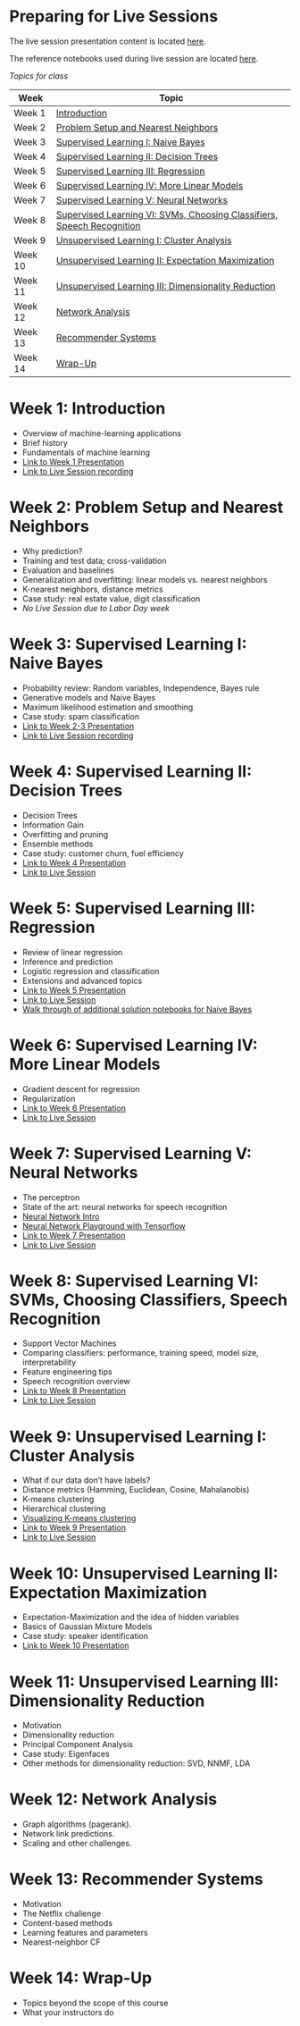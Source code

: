 # Preparing for Live Sessions 

The live session presentation content is located [here](https://drive.google.com/drive/u/0/folders/1Kcy7uKLwSJYqlXDWRz3rlfVXc88fbn7R).

The reference notebooks used during live session are located [here](https://drive.google.com/drive/u/0/folders/1aoxZxDQa_uGEV4D2EyuUj-2van70wvKo).

*Topics for class*

| Week  | Topic |
|------|----------| 
|Week 1 | [Introduction](#week-1-introduction) | 
|Week 2 | [Problem Setup and Nearest Neighbors](#week-2-problem-setup-and-nearest-neighbors) |  
|Week 3 | [Supervised Learning I: Naive Bayes](#week-3-Supervised-Learning-I-Naive-Bayes) |
|Week 4 | [Supervised Learning II: Decision Trees](#week-4-Supervised-Learning-II-Decision-Trees) |
|Week 5 | [Supervised Learning III: Regression](#week-5-Supervised-Learning-III-Regression) |
|Week 6 | [Supervised Learning IV: More Linear Models](#week-6-Supervised-Learning-IV-More-Linear-Models) |
|Week 7 | [Supervised Learning V: Neural Networks](#week-7-Supervised-Learning-V-Neural-Networks) |
|Week 8 | [Supervised Learning VI: SVMs, Choosing Classifiers, Speech Recognition](#week-8-Supervised-learning-VI-SVMs-Choosing-Classifiers-Speech-Recognition) |
|Week 9 | [Unsupervised Learning I: Cluster Analysis](#week-9-Unsupervised-learning-I-Cluster-Analysis) |
|Week 10 | [Unsupervised Learning II: Expectation Maximization](#week-10-Unsupervised-Learning-II-Expectation-Maximization) |
|Week 11 | [Unsupervised Learning III: Dimensionality Reduction](#week-11-Unsupervised-learning-III-Dimensionality-Reduction) | 
|Week 12 | [Network Analysis](#week-12-Network-Analysis) |
|Week 13 | [Recommender Systems](#week-13-Recommender-systems) |
|Week 14 | [Wrap-Up](#week-14-Wrap-Up) |



# Week 1: Introduction
 * Overview of machine-learning applications
 * Brief history
 * Fundamentals of machine learning
 * [Link to Week 1 Presentation](https://drive.google.com/open?id=1Nbk3T4Mn879M6FPxn2BUcYx_K7hPGFZm)
 * [Link to Live Session recording](https://api.zoom.us/recording/play/J5nkN2AnYfnSTnVzGD6CytTLX2MW8m7XpPSgk3ajDqqfj4MznP62vOa7d-vN3yCY)

# Week 2: Problem Setup and Nearest Neighbors
 * Why prediction?
 * Training and test data; cross-validation
 * Evaluation and baselines
 * Generalization and overfitting: linear models vs. nearest neighbors
 * K-nearest neighbors, distance metrics
 * Case study: real estate value, digit classification
 * *No Live Session due to Labor Day week*

# Week 3: Supervised Learning I: Naive Bayes
 * Probability review: Random variables, Independence, Bayes rule
 * Generative models and Naive Bayes
 * Maximum likelihood estimation and smoothing
 * Case study: spam classification
 * [Link to Week 2-3 Presentation](https://drive.google.com/open?id=1qsTtoJuvp3oonVZx6S5iLa9iyfm7TVHn)
 * [Link to Live Session recording](https://api.zoom.us/recording/play/gKkAXBuk0x1H6cxVl_XhRCjE99tP5W97VbadSdFyjv5bPxl_XyXD_lNBCY7dGRSB)

# Week 4: Supervised Learning II: Decision Trees
 * Decision Trees
 * Information Gain
 * Overfitting and pruning
 * Ensemble methods
 * Case study: customer churn, fuel efficiency
 * [Link to Week 4 Presentation](https://drive.google.com/open?id=1oFjsvYfXW3JfVI50X7pqfzYG2eA2FTZL)
 * [Link to Live Session](https://api.zoom.us/recording/play/DcNI38mz81WDzopoKXpj7tfR6uMCEF_CLK29kEh68wDtw-0ibEYWGxt--qRFLvD8)

# Week 5: Supervised Learning III: Regression
 * Review of linear regression
 * Inference and prediction
 * Logistic regression and classification
 * Extensions and advanced topics
 * [Link to Week 5 Presentation](https://drive.google.com/open?id=1jBbvOUekukb4CkPytqJdINDwsfqqY52K)
 * [Link to Live Session](https://api.zoom.us/recording/play/pBpPdEDF_nssMSmYDmCBl0jiiN9q9SD0zHwvCOdHQphY0t9hw12OtoD4k03M7Mk-)
 * [Walk through of additional solution notebooks for Naive Bayes](https://api.zoom.us/recording/play/H4mjbaEPUqr2itHqMRaW79jJMMxxVSCbv7w9fwUyk8RmPtSKuoa2a67dXJfdz58b)

# Week 6: Supervised Learning IV: More Linear Models
 * Gradient descent for regression
 * Regularization
 * [Link to Week 6 Presentation](https://drive.google.com/open?id=1PQfzAyicVinNQvzOO3vJVAYUhxxjm6tN)
 * [Link to Live Session](https://api.zoom.us/recording/play/DP3yq_oTOKSK8evWYmFxc9sBQhnM6ec8a5-nfMogn8xOGwQRLQ4RH_Rd0fPcDx2v)

# Week 7: Supervised Learning V: Neural Networks
 * The perceptron
 * State of the art: neural networks for speech recognition
 * [Neural Network Intro](https://www.youtube.com/watch?v=aircAruvnKk&list=PLZHQObOWTQDNU6R1_67000Dx_ZCJB-3pi)
 * [Neural Network Playground with Tensorflow](https://playground.tensorflow.org)
 * [Link to Week 7 Presentation](https://drive.google.com/open?id=1lXuy0qCP-HEVsjlsA9a7nPznYcUxdSCd)
 * [Link to Live Session](https://api.zoom.us/recording/play/varXQZRlo3vHiIIeYuE1VuTVeJJOk9lgQkzKEiaRVIgB2L6ncp4cK_UPtaFdfFC6)

# Week 8: Supervised Learning VI: SVMs, Choosing Classifiers, Speech Recognition
 * Support Vector Machines
 * Comparing classifiers: performance, training speed, model size, interpretability
 * Feature engineering tips
 * Speech recognition overview
 * [Link to Week 8 Presentation](https://drive.google.com/open?id=1W1X6jqlHjRbSXE9lVgNvf4J0ijDXmt_5)
 * [Link to Live Session]()

# Week 9: Unsupervised Learning I: Cluster Analysis
 * What if our data don’t have labels?
 * Distance metrics (Hamming, Euclidean, Cosine, Mahalanobis)
 * K-means clustering
 * Hierarchical clustering
 * [Visualizing K-means clustering](https://www.naftaliharris.com/blog/visualizing-k-means-clustering/)
 * [Link to Week 9 Presentation](https://drive.google.com/open?id=1v0PLcoadk34iurmlWRC6SeLuKPxs1Vkh)
 * [Link to Live Session](https://api.zoom.us/recording/play/90AYI_rTrDrT296nritHbSM0ocPgaOpRxTg_w-XGAmUuIuIzH1g5ruxgoHqaS-Gj)

# Week 10: Unsupervised Learning II: Expectation Maximization
 * Expectation-Maximization and the idea of hidden variables
 * Basics of Gaussian Mixture Models
 * Case study: speaker identification
 * [Link to Week 10 Presentation](https://drive.google.com/open?id=1_CvVJ6oXeLwZESARCMv1NQh6WN_c-LSG)

# Week 11: Unsupervised Learning III: Dimensionality Reduction
 * Motivation
 * Dimensionality reduction
 * Principal Component Analysis
 * Case study: Eigenfaces
 * Other methods for dimensionality reduction: SVD, NNMF, LDA

# Week 12: Network Analysis
 * Graph algorithms (pagerank).
 * Network link predictions.
 * Scaling and other challenges.

# Week 13: Recommender Systems
 * Motivation
 * The Netflix challenge
 * Content-based methods
 * Learning features and parameters
 * Nearest-neighbor CF

# Week 14: Wrap-Up
 * Topics beyond the scope of this course
 * What your instructors do
